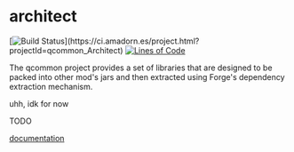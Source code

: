 # architect

[![Build Status](https://ci.amadorn.es/app/rest/builds/aggregated/strob:(buildType:(project:(id:qcommon_Architect)))/statusIcon.svg)](https://ci.amadorn.es/project.html?projectId=qcommon_Architect)
[![Lines of Code](https://tokei.rs/b1/github/qcommon/architect?category=code)](https://github.com/qcommon/architect)

The qcommon project provides a set of libraries that are designed to be packed into other mod's jars and then extracted using Forge's dependency extraction mechanism.

uhh, idk for now

TODO

[documentation](https://github.com/qcommon/architect/wiki)